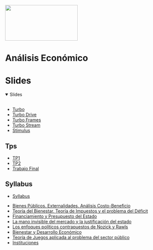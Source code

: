 <a href="url"><img src="https://www.itba.edu.ar/wp-content/uploads/2020/03/Marca-ITBA-Color-ALTA.png" height="115" width="234" ></a>

# Análisis Económico 

# Slides

<details open>
<summary>Slides</summary>
<br>
  
  - [Turbo](https://turbo.hotwire.dev/)
  - [Turbo Drive](https://turbo.hotwire.dev/handbook/drive)
  - [Turbo Frames](https://turbo.hotwire.dev/handbook/frames)
  - [Turbo Stream](https://turbo.hotwire.dev/handbook/streams)
- [Stimulus](https://stimulus.hotwire.dev/)

</details>

## Tps
* [TP1](https://docs.google.com/document/d/16TNdIcYuCYhzoAvawXzV3FpfvL7eQfvA7JNLTmbuM9Q/edit?usp=sharing)  
* [TP2](https://docs.google.com/document/d/1K3gBqJ49poBDLRHLklRQfW9-G3oU0-afl92DadL4otU/edit?usp=sharing)  
* [Trabajo Final](https://docs.google.com/document/d/1joM39N6gfPlRyUpYhc4Mges8-3NsWe3yIhYfG70JJvI/edit?usp=sharing)


## Syllabus
* [Syllabus](https://github.com/LCaravaggio/AnalisisEconomico/blob/main/Syllabus.pdf)


- [Bienes Públicos. Externalidades. Análisis Costo-Beneficio](https://docs.google.com/presentation/d/1K1VE8EYizzufOdLAl5ksq9t0BU3rLlQIUJExHNEM69M/edit?usp=sharing)
- [Teoría del Bienestar. Teoría de Impuestos y el problema del Déficit](https://docs.google.com/presentation/d/1Wc7EIntCPPEFmUgRG-gY8tEsR4QOcFdr76Mb-iGBMjU/edit?)
- [Financiamiento y Presupuesto del Estado](https://docs.google.com/presentation/d/1MjTJ1VEhcmgqMrk8FLuKZO3RQpW9P_1SlyT7P8e1_wA/edit?usp=sharing)
- [La mano invisible del mercado y la justificación del estado](https://docs.google.com/presentation/d/1jwQCqrn-0btxhs5hYX3xHCvdizQaWiSoL2wnL2X_7ZI/edit?usp=sharing)
- [Los enfoques políticos contrapuestos de Nozick y Rawls](https://docs.google.com/presentation/d/1iw1nz238eVHVqneS_cKDtwE6fazpNBLjej0WZaN1sHM/edit?usp=sharing)
- [Bienestar y Desarrollo Económico](https://docs.google.com/presentation/d/1cyBwjP1jt7778CHyJXh9IJg6HDNcU6seZspM-a82Rlc/edit?usp=sharing)
- [Teoría de Juegos aplicada al problema del sector público](https://docs.google.com/presentation/d/1Ay0Su3NtaaVzSWhvpgfGlxHV8D-itlmq8Bq_teAe9Bs/edit?usp=sharing)
- [Instituciones](https://docs.google.com/presentation/d/1b-KlxaWKG_fyqiTFKgXOVJIDHnQIzc1fRw0R4wcngSQ/edit?usp=sharing)
